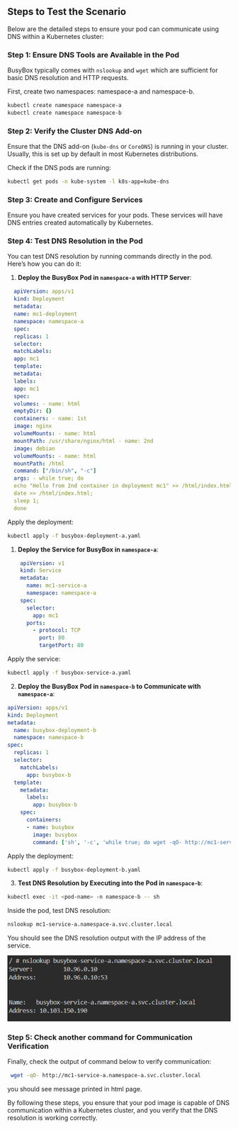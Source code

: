 #

## Steps to Test the Scenario

Below are the detailed steps to ensure your pod can communicate using DNS within a Kubernetes cluster:

### Step 1: Ensure DNS Tools are Available in the Pod

BusyBox typically comes with `nslookup` and `wget` which are sufficient for basic DNS resolution and HTTP requests.

First, create two namespaces: namespace-a and namespace-b.

```bash
kubectl create namespace namespace-a
kubectl create namespace namespace-b
```

### Step 2: Verify the Cluster DNS Add-on

Ensure that the DNS add-on (`kube-dns` or `CoreDNS`) is running in your cluster. Usually, this is set up by default in most Kubernetes distributions.

Check if the DNS pods are running:

```bash
kubectl get pods -n kube-system -l k8s-app=kube-dns
```

### Step 3: Create and Configure Services

Ensure you have created services for your pods. These services will have DNS entries created automatically by Kubernetes.

### Step 4: Test DNS Resolution in the Pod

You can test DNS resolution by running commands directly in the pod. Here’s how you can do it:

1. **Deploy the BusyBox Pod in `namespace-a` with HTTP Server**:

```yaml
  apiVersion: apps/v1
  kind: Deployment
  metadata:
  name: mc1-deployment
  namespace: namespace-a
  spec:
  replicas: 1
  selector:
  matchLabels:
  app: mc1
  template:
  metadata:
  labels:
  app: mc1
  spec:
  volumes: - name: html
  emptyDir: {}
  containers: - name: 1st
  image: nginx
  volumeMounts: - name: html
  mountPath: /usr/share/nginx/html - name: 2nd
  image: debian
  volumeMounts: - name: html
  mountPath: /html
  command: ["/bin/sh", "-c"]
  args: - while true; do
  echo "Hello from 2nd container in deployment mc1" >> /html/index.html;
  date >> /html/index.html;
  sleep 1;
  done
```

Apply the deployment:

```bash
kubectl apply -f busybox-deployment-a.yaml
```

1. **Deploy the Service for BusyBox in `namespace-a`**:

```yaml
    apiVersion: v1
    kind: Service
    metadata:
      name: mc1-service-a
      namespace: namespace-a
    spec:
      selector:
        app: mc1
      ports:
        - protocol: TCP
          port: 80
          targetPort: 80
```

Apply the service:

```bash
kubectl apply -f busybox-service-a.yaml
```

2. **Deploy the BusyBox Pod in `namespace-b` to Communicate with `namespace-a`**:

```yaml
apiVersion: apps/v1
kind: Deployment
metadata:
  name: busybox-deployment-b
  namespace: namespace-b
spec:
  replicas: 1
  selector:
    matchLabels:
      app: busybox-b
  template:
    metadata:
      labels:
        app: busybox-b
    spec:
      containers:
      - name: busybox
        image: busybox
        command: ['sh', '-c', 'while true; do wget -qO- http://mc1-service-a.namespace-a.svc.cluster.local; sleep 10; done']
```

Apply the deployment:

```bash
kubectl apply -f busybox-deployment-b.yaml
```

3. **Test DNS Resolution by Executing into the Pod in `namespace-b`**:

```bash
kubectl exec -it <pod-name> -n namespace-b -- sh
```

Inside the pod, test DNS resolution:

```sh
nslookup mc1-service-a.namespace-a.svc.cluster.local
```

You should see the DNS resolution output with the IP address of the service.

![alt text](image.png)

### Step 5: Check another command for Communication Verification

Finally, check the output of command below to verify communication:

```sh
 wget -qO- http://mc1-service-a.namespace-a.svc.cluster.local
````

you should see message printed in html page.

By following these steps, you ensure that your pod image is capable of DNS communication within a Kubernetes cluster, and you verify that the DNS resolution is working correctly.
